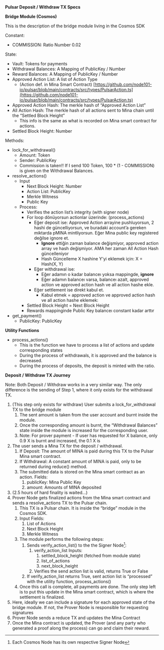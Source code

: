 **Pulsar Deposit / Withdraw TX Specs**

**Bridge Module (Cosmos)**

This is the description of the bridge module living in the Cosmos SDK

Constant:

* COMMISSION: Ratio Number 0.02

State:

* Vault: Tokens for payments  
* Withdrawal Balances: A Mapping of PublicKey / Number  
* Reward Balances: A Mapping of PublicKey / Number  
* Approved Action List: A list of Action Type  
  * (Action def. in Mina Smart Contract) [https://github.com/node101-io/pulsar/blob/main/contracts/src/types/PulsarAction.ts](https://github.com/node101-io/pulsar/blob/main/contracts/src/types/PulsarAction.ts)   
* Approved Action Hash: The merkle hash of “Approved Action List”  
* All Action Hash: The merkle hash of all actions sent to Mina chain until the “Settled Block Height”  
  * This info is the same as what is recorded on Mina smart contract for actions.  
* Settled Block Height: Number

Methods:

* lock\_for\_withdrawal()  
  * Amount: Token  
  * Sender: PublicKey  
  * Commission is taken\!\! If I send 100 Token, 100 \* (1 \- COMMISSION) is given on the Withdrawal Balances.  
* resolve\_actions()  
  * Input  
    * Next Block Height: Number  
    * Action List: PublicKey  
    * Merkle Witness  
    * Public Key  
  * Process:  
    * Verifies the action list’s integrity (with signer node)  
    * For loop dönüyorsun actionlar üzerinde: (process\_actions)  
      * Eğer deposit ise: Approved Action arrayine pushluyorsun, 2 hashi de güncelliyorsun, ve buradaki account’a gereken miktarda pMINA mintliyorsun. Eğer Mina public key registered değilse ignore et.   
        * **Ignore** ettiğin zaman balance değişmiyor, approved action array ve hash değişmiyor. AMA her zaman All Action Hash güncelleniyor  
        * Hash Güncelleme X hashine Y’yi eklemek için: X \= Hash(X, Y)  
      * Eğer withdrawal ise:  
        * Eğer adamın o kadar balanceı yoksa mappingde, **ignore**  
        * Eğer adamın balanceı varsa, balanceı azalt, approved action ve approved action hash ve all action hashe ekle.  
      * Eğer settlement ise direkt kabul et.  
        * Kabul etmek \= approved action ve approved action hash ve all action hashe eklemek:  
    * Settled Block Height \= Next Block Height  
    * Rewards mappinginde Public Key balanceı constant kadar arttır  
* get\_payment()  
  * PublicKey: PublicKey

**Utility Functions**

* process\_actions()   
  * This is the function we have to process a list of actions and update corresponding states  
  * During the process of withdrawals, it is approved and the balance is decreased.   
  * During the process of deposits, the deposit is minted with the ratio. 

**Deposit / Withdraw TX Journey**

Note: Both Deposit / Withdraw works in a very similar way. The only difference is the sending of Step 1, where it only exists for the withdrawal TX.

1. (This step only exists for withdraw) User submits a lock\_for\_withdrawal TX to the bridge module  
   1. The sent amount is taken from the user account and burnt inside the module.  
   2. Once the corresponding amount is burnt, the “Withdrawal Balances” state inside the module is increased for the corresponding user.  
   3. Note: For prover payment \- If user has requested for X balance, only 0.9 X is burnt and increased, the 0.1 X is   
2. The user sends a Mina TX for the deposit / withdrawal.  
   1. If Deposit: The amount of MINA is paid during this TX to the Pulsar Mina smart contract.  
   2. If Withdrawal: A constant amount of MINA is paid, only to be returned during reduce() method.  
   3. The submitted data is stored on the Mina smart contract as an action. Fields:  
      1. publicKey: Mina Public Key  
      2. amount: Amounts of MINA deposited  
3. (2.5 hours of hard finality is waited…)  
4. Prover Node gets finalized actions from the Mina smart contract and sends a resolve\_actions TX to the Pulsar chain.  
   1. This TX is a Pulsar chain. It is inside the “bridge” module in the Cosmos SDK.  
   2. Input Fields:  
      1. List of Actions  
      2. Next Block Height  
      3. Merkle Witness  
   3. The module performs the following steps:  
      1. Sends verify\_action\_list() to the the Signer Node[^1]:  
         1. verify\_action\_list Inputs:  
            1. settled\_block\_height (fetched from module state)  
            2. list\_of\_actions  
            3. next\_block\_height  
         2. Verifies the send action list is valid, returns True or False  
      2. If verify\_action\_list returns True, sent action list is “processed” with the utility function, process\_actions()  
   4. Once this call is complete, all payments are done. The only step left is to put this update in the Mina smart contract, which is where the settlement is finalized.   
5. Here, ideally we can include a signature for each approved state of the bridge module. If not, the Prover Node is responsible for requesting signatures  
6. Prover Node sends a reduce TX and updates the Mina Contract  
7. Once the Mina contract is updated, the Prover (and any party who generated a proof along the process) can go and claim their reward. 

[^1]:  Each Cosmos Node has its own respective Signer Node